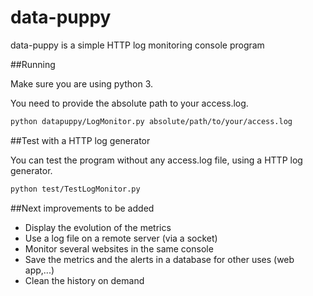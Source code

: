 data-puppy
==================

data-puppy is a simple HTTP log monitoring console program

##Running

Make sure you are using python 3.

You need to provide the absolute path to your access.log.

```bash
python datapuppy/LogMonitor.py absolute/path/to/your/access.log
```

##Test with a HTTP log generator

You can test the program without any access.log file, using a HTTP log generator.

```bash
python test/TestLogMonitor.py
```

##Next improvements to be added

* Display the evolution of the metrics
* Use a log file on a remote server (via a socket)
* Monitor several websites in the same console
* Save the metrics and the alerts in a database for other uses (web app,...)
* Clean the history on demand

